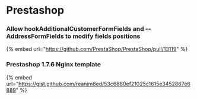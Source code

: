 # Prestashop

### Allow hookAdditionalCustomerFormFields and --AddressFormFields to modify fields positions

{% embed url="https://github.com/PrestaShop/PrestaShop/pull/13119" %}



### Prestashop 1.7.6 Nginx template

{% embed url="https://gist.github.com/reanim8ed/53c6880ef21025c1615e3452867e6889" %}



